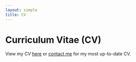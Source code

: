 ```yaml
---
layout: simple
title: CV
---
```


<style>
.hero-body .column {
	margin-bottom: 180px;
}
</style>

# Curriculum Vitae (CV)

View my CV <a href="https://rbalexander.me/cv.pdf" target="_blank">here</a> or [contact me](/contact) for my most up-to-date CV.